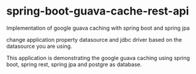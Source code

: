 # spring-boot-guava-cache-rest-api
Implementation of google guava caching with spring boot and spring jpa

change application property datasource and jdbc driver based on the datasource you are using.

This application is demonstrating the google guava caching using spring boot, spring rest, spring jpa and postgre as database.



